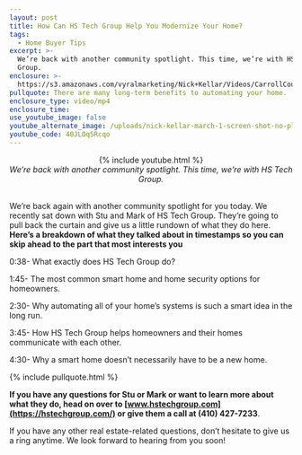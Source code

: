 ```yaml
---
layout: post
title: How Can HS Tech Group Help You Modernize Your Home?
tags:
  - Home Buyer Tips
excerpt: >-
  We’re back with another community spotlight. This time, we’re with HS Tech
  Group.
enclosure: >-
  https://s3.amazonaws.com/vyralmarketing/Nick+Kellar/Videos/CarrollCounty+Real+Estate-+HST+Spotlight.mp4
pullquote: There are many long-term benefits to automating your home.
enclosure_type: video/mp4
enclosure_time:
use_youtube_image: false
youtube_alternate_image: /uploads/nick-kellar-march-1-screen-shot-no-play.jpg
youtube_code: 40JLOq5Rcqo
---
```


<center>{% include youtube.html %}</center>

<center><em>We&rsquo;re back with another community spotlight. This time, we&rsquo;re with HS Tech Group.</em></center>

<br>We’re back again with another community spotlight for you today. We recently sat down with Stu and Mark of HS Tech Group. They’re going to pull back the curtain and give us a little rundown of what they do here. **Here’s a breakdown of what they talked about in timestamps so you can skip ahead to the part that most interests you**

0:38- What exactly does HS Tech Group do?

1:45- The most common smart home and home security options for homeowners.

2:30- Why automating all of your home’s systems is such a smart idea in the long run.

3:45- How HS Tech Group helps homeowners and their homes communicate with each other.

4:30- Why a smart home doesn’t necessarily have to be a new home.

{% include pullquote.html %}

**If you have any questions for Stu or Mark or want to learn more about what they do, head on over to [www.hstechgroup.com](https://hstechgroup.com/) or give them a call at (410) 427-7233**.

If you have any other real estate-related questions, don’t hesitate to give us a ring anytime. We look forward to hearing from you soon!
